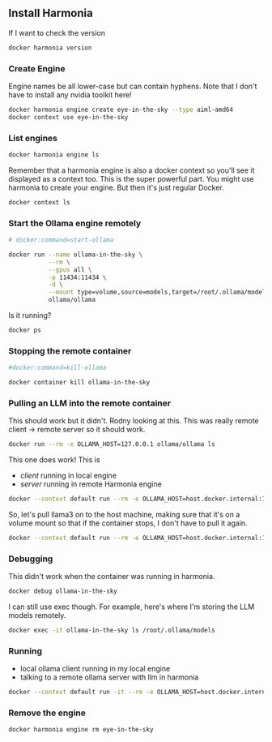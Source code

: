 ## Install Harmonia

If I want to check the version

```sh
docker harmonia version
```

### Create Engine

Engine names be all lower-case but can contain hyphens.
Note that I don't have to install any nvidia toolkit here!

```sh
docker harmonia engine create eye-in-the-sky --type aiml-amd64
docker context use eye-in-the-sky
```

### List engines

```sh
docker harmonia engine ls
```

Remember that a harmonia engine is also a docker context so you'll see it displayed as a context too.
This is the super powerful part.  You might use harmonia to create your engine.  But then it's just
regular Docker.

```sh
docker context ls
```

### Start the Ollama engine remotely

```sh
# docker:command=start-ollama

docker run --name ollama-in-the-sky \
           --rm \
           --gpus all \
           -p 11434:11434 \
           -d \
           --mount type=volume,source=models,target=/root/.ollama/models \
           ollama/ollama
```

Is it running?

```sh
docker ps
```

### Stopping the remote container

```sh
#docker:command=kill-ollama

docker container kill ollama-in-the-sky
```

### Pulling an LLM into the remote container

This should work but it didn't.  Rodny looking at this.
This was really remote client -> remote server so it should work.

```sh
docker run --rm -e OLLAMA_HOST=127.0.0.1 ollama/ollama ls 
```

This one does work!  This is

* _client_ running in local engine
* _server_ running in remote Harmonia engine

```sh
docker --context default run --rm -e OLLAMA_HOST=host.docker.internal:11434 ollama/ollama ls 
```

So, let's pull llama3 on to the host machine, making sure that it's on a volume mount so that
if the container stops, I don't have to pull it again.

```sh
docker --context default run --rm -e OLLAMA_HOST=host.docker.internal:11434 ollama/ollama pull llama3
```

### Debugging 

This didn't work when the container was running in harmonia.

```sh
docker debug ollama-in-the-sky
```

I can still use exec though.  For example, here's where I'm storing the LLM models remotely.

```sh
docker exec -it ollama-in-the-sky ls /root/.ollama/models
```

### Running

* local ollama client running in my local engine
* talking to a remote ollama server with llm in harmonia

```sh
docker --context default run -it --rm -e OLLAMA_HOST=host.docker.internal:11434 ollama/ollama run llama3
```

### Remove the engine

```sh
docker harmonia engine rm eye-in-the-sky
```


